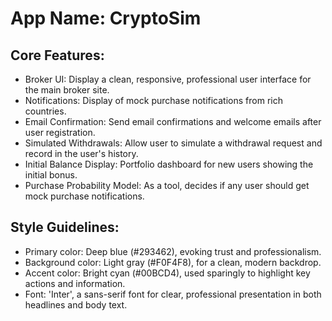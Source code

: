 # **App Name**: CryptoSim

## Core Features:

- Broker UI: Display a clean, responsive, professional user interface for the main broker site.
- Notifications: Display of mock purchase notifications from rich countries.
- Email Confirmation: Send email confirmations and welcome emails after user registration.
- Simulated Withdrawals: Allow user to simulate a withdrawal request and record in the user's history.
- Initial Balance Display: Portfolio dashboard for new users showing the initial bonus.
- Purchase Probability Model: As a tool, decides if any user should get mock purchase notifications.

## Style Guidelines:

- Primary color: Deep blue (#293462), evoking trust and professionalism.
- Background color: Light gray (#F0F4F8), for a clean, modern backdrop.
- Accent color: Bright cyan (#00BCD4), used sparingly to highlight key actions and information.
- Font: 'Inter', a sans-serif font for clear, professional presentation in both headlines and body text.
